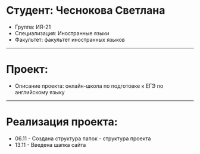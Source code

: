 # Студент: Чеснокова Светлана
- Группа: ИЯ-21
- Специализация: Иностранные языки
- Факультет: факультет иностранных языков
---
# Проект:
- Описание проекта: онлайн-школа по подготовке к ЕГЭ по английскому языку
---
# Реализация проекта:
- 06.11 - Создана структура папок - структура проекта
- 13.11 - Введена шапка сайта